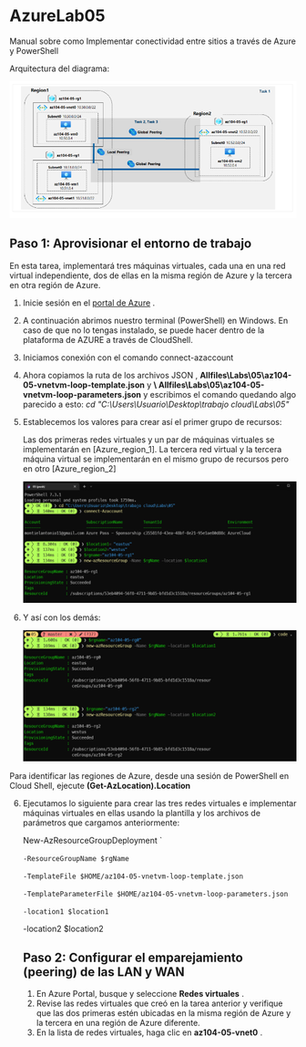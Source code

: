 # AzureLab05
Manual sobre como Implementar conectividad entre sitios a través de Azure y PowerShell 

Arquitectura del diagrama:

![](img/img1.png)

## **Paso 1: Aprovisionar el entorno de trabajo**

En esta tarea, implementará tres máquinas virtuales, cada una en una red virtual independiente, dos de ellas en la misma región de Azure y la tercera en otra región de Azure.

1. Inicie sesión en el [portal de Azure](https://portal.azure.com/) .

2. A continuación abrimos nuestro terminal (PowerShell) en Windows. En caso de que no lo tengas instalado, se puede hacer dentro de la plataforma de AZURE a través de CloudShell.

3. Iniciamos conexión con el comando connect-azaccount

4. Ahora copiamos la ruta de los archivos JSON ,  **Allfiles\Labs\05\az104-05-vnetvm-loop-template.json** y **\ Allfiles\Labs\05\az104-05-vnetvm-loop-parameters.json** y escribimos el comando quedando algo parecido a esto: *cd "C:\Users\Usuario\Desktop\trabajo cloud\Labs\05"*

5. Establecemos los valores para crear así el primer grupo de recursos:

   Las dos primeras redes virtuales y un par de máquinas virtuales se implementarán en [Azure_region_1]. La tercera red virtual y la tercera máquina virtual se implementarán en el mismo grupo de recursos pero en otro [Azure_region_2]

   ![](img/img2.png)

6. Y así con los demás:

   ![](img/img3.png)

Para identificar las regiones de Azure, desde una sesión de PowerShell en Cloud Shell, ejecute **(Get-AzLocation).Location**

6. Ejecutamos lo siguiente para crear las tres redes virtuales e implementar máquinas virtuales en ellas usando la plantilla y los archivos de parámetros que cargamos anteriormente:

   New-AzResourceGroupDeployment `

    `-ResourceGroupName $rgName `

    `-TemplateFile $HOME/az104-05-vnetvm-loop-template.json `

    `-TemplateParameterFile $HOME/az104-05-vnetvm-loop-parameters.json  `

   `-location1 $location1` 

   -location2 $location2

   

   ## Paso 2: Configurar el emparejamiento (peering) de las LAN y WAN

   1. En Azure Portal, busque y seleccione **Redes virtuales** .
   2. Revise las redes virtuales que creó en la tarea anterior y verifique que las dos primeras estén ubicadas en la misma región de Azure y la tercera en una región de Azure diferente.
   3. En la lista de redes virtuales, haga clic en **az104-05-vnet0** .

